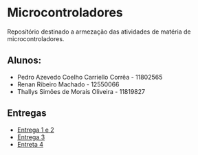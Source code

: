 # Microcontroladores
Reposítório destinado a armezação das atividades de matéria de microcontroladores. 

## Alunos:

- Pedro Azevedo Coelho Carriello Corrêa - 11802565
- Renan Ribeiro Machado - 12550066
- Thallys Simões de Morais Oliveira - 11819827

## Entregas

- [Entrega 1 e 2](/Entrega%201%20e%202/README.md) <br>
- [Entrega 3](/Entrega%203/Entrega%203.md) <br>
- [Entreta 4](/Entrega%204/README.md) <br>

